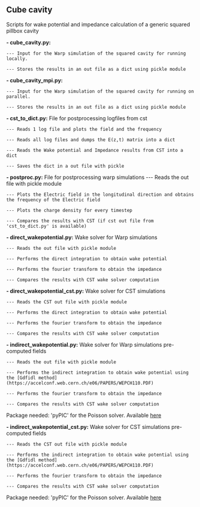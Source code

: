 ## Cube cavity
Scripts for wake potential and impedance calculation of a generic squared pillbox cavity 

**- cube_cavity.py:**  

    --- Input for the Warp simulation of the squared cavity for running locally. 

    --- Stores the results in an out file as a dict using pickle module

**- cube_cavity_mpi.py:**  

    --- Input for the Warp simulation of the squared cavity for running on parallel.

    --- Stores the results in an out file as a dict using pickle module 

**- cst_to_dict.py:** File for postprocessing logfiles from cst

    --- Reads 1 log file and plots the field and the frequency

    --- Reads all log files and dumps the E(z,t) matrix into a dict

    --- Reads the Wake potential and Impedance results from CST into a dict

    --- Saves the dict in a out file with pickle

**- postproc.py:** File for postprocessing warp simulations
    --- Reads the out file with pickle module

    --- Plots the Electric field in the longitudinal direction and obtains the frequency of the Electric field

    --- Plots the charge density for every timestep

    --- Compares the results with CST (if cst out file from 'cst_to_dict.py' is available)

**- direct_wakepotential.py:**  Wake solver for Warp simulations

    --- Reads the out file with pickle module

    --- Performs the direct integration to obtain wake potential

    --- Performs the fourier transform to obtain the impedance

    --- Compares the results with CST wake solver computation

**- direct_wakepotential_cst.py:**  Wake solver for CST simulations

    --- Reads the CST out file with pickle module

    --- Performs the direct integration to obtain wake potential

    --- Performs the fourier transform to obtain the impedance

    --- Compares the results with CST wake solver computation

**- indirect_wakepotential.py:**  Wake solver for Warp simulations pre-computed fields

    --- Reads the out file with pickle module

    --- Performs the indirect integration to obtain wake potential using the [Gdfidl method](https://accelconf.web.cern.ch/e06/PAPERS/WEPCH110.PDF)

    --- Performs the fourier transform to obtain the impedance

    --- Compares the results with CST wake solver computation

Package needed: 'pyPIC' for the Poisson solver. Available [here](https://github.com/PyCOMPLETE/PyPIC)

**- indirect_wakepotential_cst.py:**  Wake solver for CST simulations pre-computed fields

    --- Reads the CST out file with pickle module

    --- Performs the indirect integration to obtain wake potential using the [Gdfidl method](https://accelconf.web.cern.ch/e06/PAPERS/WEPCH110.PDF)

    --- Performs the fourier transform to obtain the impedance

    --- Compares the results with CST wake solver computation

Package needed: 'pyPIC' for the Poisson solver. Available [here](https://github.com/PyCOMPLETE/PyPIC)

